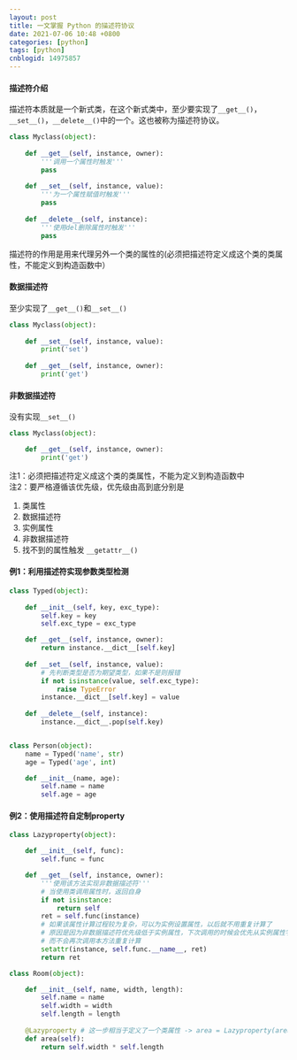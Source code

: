 ```yaml
---
layout: post
title: 一文掌握 Python 的描述符协议
date: 2021-07-06 10:48 +0800
categories: [python]
tags: [python]
cnblogid: 14975857
---
```

#### 描述符介绍
描述符本质就是一个新式类，在这个新式类中，至少要实现了`__get__()`，`__set__()`，`__delete__()`中的一个。这也被称为描述符协议。
```python
class Myclass(object): 
    
    def __get__(self, instance, owner):
        '''调用一个属性时触发'''
        pass
    
    def __set__(self, instance, value):
        '''为一个属性赋值时触发'''
        pass
    
    def __delete__(self, instance):
        '''使用del删除属性时触发'''
        pass
```
描述符的作用是用来代理另外一个类的属性的(必须把描述符定义成这个类的类属性，不能定义到构造函数中）

#### 数据描述符
至少实现了`__get__()`和`__set__()`
```python
class Myclass(object):
    
    def __set__(self, instance, value):
        print('set')
    
    def __get__(self, instance, owner):
        print('get')
```

#### 非数据描述符
没有实现`__set__()`
```python
class Myclass(object):

    def __get__(self, instance, owner):
        print('get')
```

注1：必须把描述符定义成这个类的类属性，不能为定义到构造函数中      
注2：要严格遵循该优先级，优先级由高到底分别是

1.  类属性
2. 数据描述符
3. 实例属性
4. 非数据描述符
5. 找不到的属性触发 `__getattr__()`

#### 例1：利用描述符实现参数类型检测
```python
class Typed(object):
    
    def __init__(self, key, exc_type):
        self.key = key
        self.exc_type = exc_type

    def __get__(self, instance, owner):
        return instance.__dict__[self.key]
    
    def __set__(self, instance, value):
        # 先判断类型是否为期望类型，如果不是则报错
        if not isinstance(value, self.exc_type):
            raise TypeError
        instance.__dict__[self.key] = value
    
    def __delete__(self, instance):
        instance.__dict__.pop(self.key)


class Person(object):
    name = Typed('name', str)
    age = Typed('age', int)

    def __init__(name, age):
        self.name = name
        self.age = age
```

#### 例2：使用描述符自定制property
```python
class Lazyproperty(object):

    def __init__(self, func):
        self.func = func

    def __get__(self, instance, owner):
        '''使用该方法实现非数据描述符'''
        # 当使用类调用属性时，返回自身
        if not isinstance:
            return self
        ret = self.func(instance)
        # 如果该属性计算过程较为复杂，可以为实例设置属性，以后就不用重复计算了
        # 原因是因为非数据描述符优先级低于实例属性，下次调用的时候会优先从实例属性字典中查找
        # 而不会再次调用本方法重复计算
        setattr(instance, self.func.__name__, ret)
        return ret

class Room(object):

    def __init__(self, name, width, length):
        self.name = name
        self.width = width
        self.length = length
    
    @Lazyproperty # 这一步相当于定义了一个类属性 -> area = Lazyproperty(area)
    def area(self):
        return self.width * self.length
```

